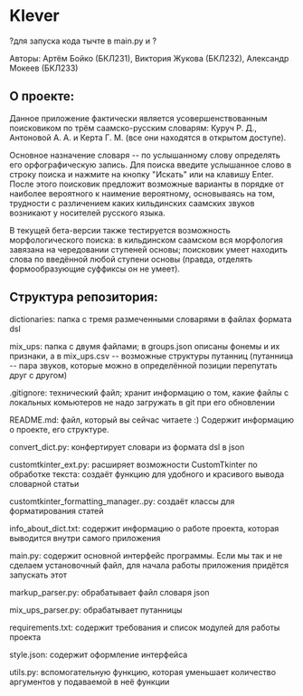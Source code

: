 # Klever
?для запуска кода тычте в main.py и ?

Авторы: Артём Бойко (БКЛ231), Виктория Жукова (БКЛ232), Александр Мокеев (БКЛ233)
## О проекте: 
Данное приложение фактически является усовершенствованным поисковиком по трём саамско-русским словарям: Куруч Р. Д., Антоновой А. А. и Керта Г. М. (все они находятся в открытом доступе).

Основное назначение словаря -- по услышанному слову определять его орфографическую запись. Для поиска введите услышанное слово в строку поиска и нажмите на кнопку "Искать" или на клавишу Enter. После этого поисковик предложит возможные варианты в порядке от наиболее вероятного к наимение вероятному, основываясь на том, трудности с различением каких кильдинских саамских звуков возникают у носителей русского языка.

В текущей бета-версии также тестируется возможность морфологического поиска: в кильдинском саамском вся морфология завязана на чередовании ступеней основы; поисковик умеет находить слова по введённой любой ступени основы (правда, отделять формообразующие суффиксы он не умеет).

## Структура репозитория:
  dictionaries: папка с тремя размеченными словарями в файлах формата dsl
  
  mix_ups: папка с двумя файлами; в groups.json описаны фонемы и их признаки, а в mix_ups.csv -- возможные структуры путанниц (путанница -- пара звуков, которые можно в определённой позиции перепутать друг с другом)
  
  .gitignore: технический файл; хранит информацию о том, какие файлы с локальных комьютеров не надо загружать в git при его обновлении
  
  README.md: файл, который вы сейчас читаете :) Содержит информацию о проекте, его структуре.
  
  convert_dict.py: конфертирует словари из формата dsl в json
  
  customtkinter_ext.py: расширяет возможности CustomTkinter по обработке текста: создаёт функцию для удобного и красивого вывода словарной статьи

  customtkinter_formatting_manager..py: создаёт классы для форматирования статей

  info_about_dict.txt: содержит информацию о работе проекта, которая выводится внутри самого приложения

  main.py: содержит основной интерфейс программы. Если мы так и не сделаем установочный файл, для начала работы приложения придётся запускать этот

  markup_parser.py: обрабатывает файл словаря json

  mix_ups_parser.py: обрабатывает путанницы

  requirements.txt: содержит требования и список модулей для работы проекта

  style.json: содержит оформление интерфейса

  utils.py: вспомогательную функцию, которая уменьшает количество аргументов у подаваемой в неё функции
